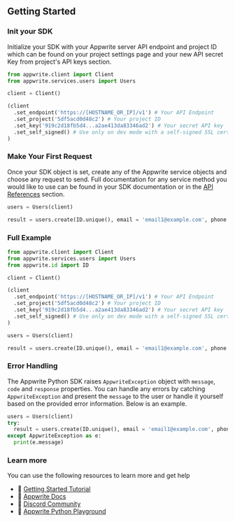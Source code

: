 ## Getting Started

### Init your SDK
Initialize your SDK with your Appwrite server API endpoint and project ID which can be found on your project settings page and your new API secret Key from project's API keys section.

```python
from appwrite.client import Client
from appwrite.services.users import Users

client = Client()

(client
  .set_endpoint('https://[HOSTNAME_OR_IP]/v1') # Your API Endpoint
  .set_project('5df5acd0d48c2') # Your project ID
  .set_key('919c2d18fb5d4...a2ae413da83346ad2') # Your secret API key
  .set_self_signed() # Use only on dev mode with a self-signed SSL cert
)
```

### Make Your First Request
Once your SDK object is set, create any of the Appwrite service objects and choose any request to send. Full documentation for any service method you would like to use can be found in your SDK documentation or in the [API References](https://appwrite.io/docs) section.

```python
users = Users(client)

result = users.create(ID.unique(), email = 'email1@example.com', phone = '+123456789', password = 'password', name = 'user1')
```

### Full Example
```python
from appwrite.client import Client
from appwrite.services.users import Users
from appwrite.id import ID

client = Client()

(client
  .set_endpoint('https://[HOSTNAME_OR_IP]/v1') # Your API Endpoint
  .set_project('5df5acd0d48c2') # Your project ID
  .set_key('919c2d18fb5d4...a2ae413da83346ad2') # Your secret API key
  .set_self_signed() # Use only on dev mode with a self-signed SSL cert
)

users = Users(client)

result = users.create(ID.unique(), email = 'email1@example.com', phone = '+123456789', password = 'password', name = 'user1')
```

### Error Handling
The Appwrite Python SDK raises `AppwriteException` object with `message`, `code` and `response` properties. You can handle any errors by catching `AppwriteException` and present the `message` to the user or handle it yourself based on the provided error information. Below is an example.

```python
users = Users(client)
try:
  result = users.create(ID.unique(), email = 'email1@example.com', phone = '+123456789', password = 'password', name = 'user1')
except AppwriteException as e:
  print(e.message)
```

### Learn more
You can use the following resources to learn more and get help
- 🚀 [Getting Started Tutorial](https://appwrite.io/docs/getting-started-for-server)
- 📜 [Appwrite Docs](https://appwrite.io/docs)
- 💬 [Discord Community](https://appwrite.io/discord)
- 🚂 [Appwrite Python Playground](https://github.com/appwrite/playground-for-python)
